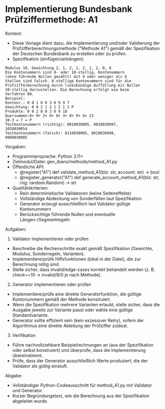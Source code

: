 # Implementierung Bundesbank Prüfziffermethode: A1

Kontext:
- Diese Vorlage dient dazu, die Implementierung und/oder Validierung der Prüfzifferberechnungsmethode ("Methode A1") gemäß der Spezifikation der Deutschen Bundesbank zu erstellen oder zu prüfen.
- Spezifikation (einfügen/anhängen):

```Text
Modulus 10, Gewichtung 2, 1, 2, 1, 2, 1, 2, 0, 0
Die Kontonummern sind 8- oder 10-stellig. Kontonummern
(ohne führende Nullen gezählt) mit 9 oder weniger als 8
Stellen sind falsch. 8-stellige Kontonummern sind für die
Prüfzifferberechnung durch linksbündige Auffüllung mit Nullen
10-stellig darzustellen. Die Berechnung erfolgt wie beim
Verfahren 00.
Beispiel:
Kontonr.: 0 0 1 0 0 3 0 9 9 7
Gewichtung: 0 0 2 1 2 1 2 1 2 P
Produkte: 0 0 2 0 0 3 0 9 18
Quersummen:0+ 0+ 2+ 0+ 0+ 3+ 0+ 9+ 9= 23
10-3 = 7 = P
Testkontonummern (richtig): 0010030005, 0010030997,
1010030054
Testkontonummern (falsch): 0110030005, 0010030998,
0000030005
```

Vorgaben:
- Programmiersprache: Python 3.11+
- Zielmodul/Datei: gen_ibans/methods/method_A1.py
- Öffentliche API:
  - @register("A1") def validate_method_A1(blz: str, account: str) -> bool
  - @register_generator("A1") def generate_account_method_A1(blz: str, rng: random.Random) -> str
- Qualitätskriterien:
  - Rein deterministische Validatoren (keine Seiteneffekte)
  - Vollständige Abdeckung von Sonderfällen laut Spezifikation
  - Generator erzeugt ausschließlich laut Validator gültige Kontonummern
  - Berücksichtige führende Nullen und eventuelle Längen-/Segmentregeln

Aufgaben:
1) Validator implementieren oder prüfen
- Beschreibe die Rechenschritte exakt gemäß Spezifikation (Gewichte, Modulus, Sonderregeln, Varianten).
- Implementiere/prüfe Hilfsfunktionen (lokal in der Datei), die zur Berechnung nötig sind.
- Stelle sicher, dass invalid/edge-cases korrekt behandelt werden (z. B. check==10 -> invalid/9/0 je nach Methode).

2) Generator implementieren oder prüfen
- Implementiere/prüfe eine direkte Generatorfunktion, die gültige Kontonummern gemäß der Methode konstruiert.
- Wenn die Spezifikation mehrere Varianten erlaubt, stelle sicher, dass die Ausgabe jeweils zur Variante passt oder wähle eine gültige Standardvariante.
- Generator sollte effizient sein (kein exzessiver Retry), sofern der Algorithmus eine direkte Ableitung der Prüfziffer zulässt.

3) Verifikation
- Führe nachvollziehbare Beispielrechnungen an (aus der Spezifikation oder selbst konstruiert) und überprüfe, dass die Implementierung übereinstimmt.
- Prüfe, dass der Generator ausschließlich Werte produziert, die der Validator als gültig einstuft.

Abgabe:
- Vollständiger Python-Codeausschnitt für method_A1.py mit Validator und Generator.
- Kurzer Begründungstext, wie die Berechnung aus der Spezifikation abgeleitet wurde.